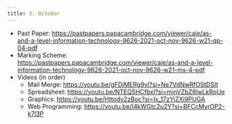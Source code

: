 ```yaml
---
title: 3. October
---
```


- Past Paper: https://pastpapers.papacambridge.com/viewer/caie/as-and-a-level-information-technology-9626-2021-oct-nov-9626-w21-qp-04-pdf
- Marking Scheme: https://pastpapers.papacambridge.com/viewer/caie/as-and-a-level-information-technology-9626-2021-oct-nov-9626-w21-ms-4-pdf
- Videos (in order)
    - Mail Merge: https://youtu.be/gFDjMERg9vI?si=Ne7VdNwRfOStDSIt
    - Spreadsheet: https://youtu.be/NTEQ5HCfbxI?si=mjnVZbZ6lwLkRpUe
    - Graphics: https://youtu.be/Httody2zBoc?si=Ix_17zYiZXi9PUGA
    - Web Programming: https://youtu.be/I4kWGtc2u2Y?si=BFCcMyrOP2-k7l3P 

